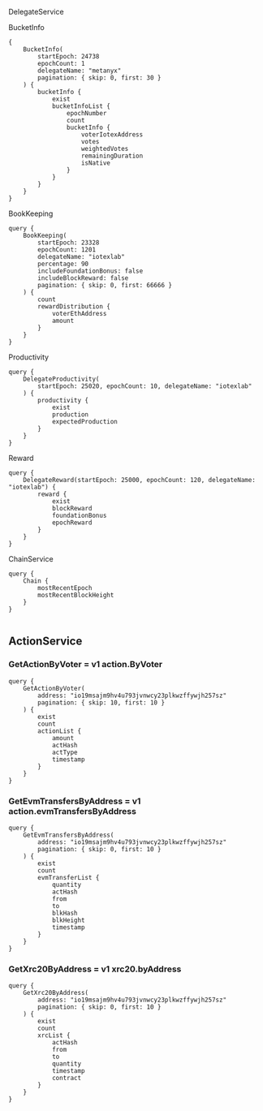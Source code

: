 DelegateService

BucketInfo
```
{
	BucketInfo(
		startEpoch: 24738
		epochCount: 1
		delegateName: "metanyx"
		pagination: { skip: 0, first: 30 }
	) {
		bucketInfo {
			exist
			bucketInfoList {
				epochNumber
				count
				bucketInfo {
					voterIotexAddress
					votes
					weightedVotes
					remainingDuration
					isNative
				}
			}
		}
	}
}

```
BookKeeping
```
query {
	BookKeeping(
		startEpoch: 23328
		epochCount: 1201
		delegateName: "iotexlab"
		percentage: 90
		includeFoundationBonus: false
		includeBlockReward: false
		pagination: { skip: 0, first: 66666 }
	) {
		count
		rewardDistribution {
			voterEthAddress
			amount
		}
	}
}

```

Productivity
```
query {
	DelegateProductivity(
		startEpoch: 25020, epochCount: 10, delegateName: "iotexlab"
	) {
		productivity {
			exist
			production
			expectedProduction
		}
	}
}

```

Reward
```
query {
	DelegateReward(startEpoch: 25000, epochCount: 120, delegateName: "iotexlab") {
		reward {
			exist
			blockReward
			foundationBonus
			epochReward
		}
	}
}

```

ChainService

```
query {
	Chain {
		mostRecentEpoch
		mostRecentBlockHeight
	}
}


```

## ActionService

### GetActionByVoter = v1 action.ByVoter
```
query {
	GetActionByVoter(
		address: "io19msajm9hv4u793jvnwcy23plkwzffywjh257sz"
		pagination: { skip: 10, first: 10 }
	) {
		exist
		count
		actionList {
			amount
			actHash
			actType
			timestamp
		}
	}
}
```
### GetEvmTransfersByAddress = v1 action.evmTransfersByAddress
```
query {
	GetEvmTransfersByAddress(
		address: "io19msajm9hv4u793jvnwcy23plkwzffywjh257sz"
		pagination: { skip: 0, first: 10 }
	) {
		exist
		count
		evmTransferList {
			quantity
			actHash
			from
			to
			blkHash
			blkHeight
			timestamp
		}
	}
}
```
### GetXrc20ByAddress = v1 xrc20.byAddress
```
query {
	GetXrc20ByAddress(
		address: "io19msajm9hv4u793jvnwcy23plkwzffywjh257sz"
		pagination: { skip: 0, first: 10 }
	) {
		exist
		count
		xrcList {
			actHash
			from
			to
			quantity
			timestamp
			contract
		}
	}
}

```
